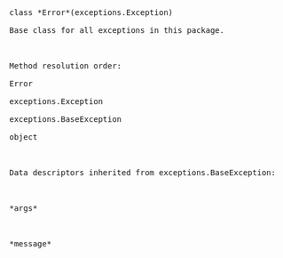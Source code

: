 <pre>
class *Error*(exceptions.Exception)<br>
Base class for all exceptions in this package.<br>
<br>
Method resolution order:<br>
Error<br>
exceptions.Exception<br>
exceptions.BaseException<br>
object<br>
<br>
Data descriptors inherited from exceptions.BaseException:<br>
<br>
*args*<br>
<br>
*message* </pre>